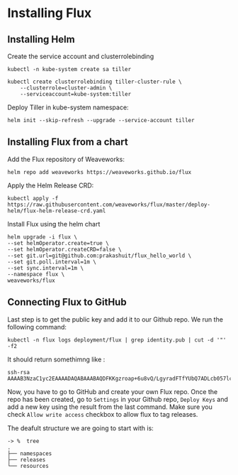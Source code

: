 # Installing Flux

## Installing Helm

Create the service account and clusterrolebinding

```
kubectl -n kube-system create sa tiller

kubectl create clusterrolebinding tiller-cluster-rule \
    --clusterrole=cluster-admin \
    --serviceaccount=kube-system:tiller
```

Deploy Tiller in kube-system namespace:

```
helm init --skip-refresh --upgrade --service-account tiller
```

## Installing Flux from a chart 

Add the Flux repository of Weaveworks:

```
helm repo add weaveworks https://weaveworks.github.io/flux
```

Apply the Helm Release CRD:
```
kubectl apply -f https://raw.githubusercontent.com/weaveworks/flux/master/deploy-helm/flux-helm-release-crd.yaml
```

Install Flux using the helm chart

```
helm upgrade -i flux \                                                                                           
--set helmOperator.create=true \
--set helmOperator.createCRD=false \
--set git.url=git@github.com:prakashuit/flux_hello_world \
--set git.poll.interval=1m \
--set sync.interval=1m \
--namespace flux \
weaveworks/flux
```

## Connecting Flux to GitHub

Last step is to get the public key and add it to our Github repo. We run the following command:

```
kubectl -n flux logs deployment/flux | grep identity.pub | cut -d '"' -f2
```

It should return somethimng like :

```
ssh-rsa AAAAB3NzaC1yc2EAAAADAQABAAABAQDFKKgzroap+6u8vQ/LgyradFTfYUbQ7ADLcb057lchiphR8twcxY7R5wpd1fUFL/Q4+r7ynjIsrCLw1N3M3Wgah/tVtyAW7q4VEE4ZjnTI6ieWMyN+PxymNf9R8PYRbeuq+K0Bh4JW7hvVeqlCBVkyM5A0HT7qNXokVXe2rABrlfp3kRX8l55v5Lc9Rc0yNrRoZXObwebAWM6Wq746LbJPqDttcsXdGVKZAz/w3Zd3mBH0GygbIgfUnyHPMxNhvrLpQKse3eB63or0eyFNIBFHppnuhZsI3DBsVlDWrLMHJQbbwe859MBTYDlGNilksmHcjS5RUyZUCx
```

Now, you have to go to GitHub and create your own Flux repo. Once the repo has been created, go to `Settings` in your Github repo, `Deploy Keys` and add a new key using the result from the last command. Make sure you check `Allow write access` checkbox to allow flux to tag releases.
 
 The deafult structure we are going to start with is:

```
-> %  tree
.
├── namespaces
├── releases
└── resources
```
